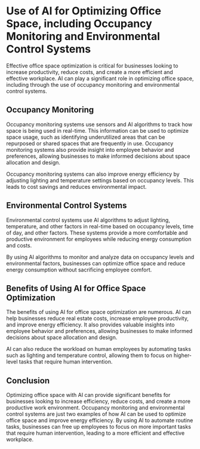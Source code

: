 Use of AI for Optimizing Office Space, including Occupancy Monitoring and Environmental Control Systems
===================================================================================================================================================

Effective office space optimization is critical for businesses looking to increase productivity, reduce costs, and create a more efficient and effective workplace. AI can play a significant role in optimizing office space, including through the use of occupancy monitoring and environmental control systems.

Occupancy Monitoring
--------------------

Occupancy monitoring systems use sensors and AI algorithms to track how space is being used in real-time. This information can be used to optimize space usage, such as identifying underutilized areas that can be repurposed or shared spaces that are frequently in use. Occupancy monitoring systems also provide insight into employee behavior and preferences, allowing businesses to make informed decisions about space allocation and design.

Occupancy monitoring systems can also improve energy efficiency by adjusting lighting and temperature settings based on occupancy levels. This leads to cost savings and reduces environmental impact.

Environmental Control Systems
-----------------------------

Environmental control systems use AI algorithms to adjust lighting, temperature, and other factors in real-time based on occupancy levels, time of day, and other factors. These systems provide a more comfortable and productive environment for employees while reducing energy consumption and costs.

By using AI algorithms to monitor and analyze data on occupancy levels and environmental factors, businesses can optimize office space and reduce energy consumption without sacrificing employee comfort.

Benefits of Using AI for Office Space Optimization
--------------------------------------------------

The benefits of using AI for office space optimization are numerous. AI can help businesses reduce real estate costs, increase employee productivity, and improve energy efficiency. It also provides valuable insights into employee behavior and preferences, allowing businesses to make informed decisions about space allocation and design.

AI can also reduce the workload on human employees by automating tasks such as lighting and temperature control, allowing them to focus on higher-level tasks that require human intervention.

Conclusion
----------

Optimizing office space with AI can provide significant benefits for businesses looking to increase efficiency, reduce costs, and create a more productive work environment. Occupancy monitoring and environmental control systems are just two examples of how AI can be used to optimize office space and improve energy efficiency. By using AI to automate routine tasks, businesses can free up employees to focus on more important tasks that require human intervention, leading to a more efficient and effective workplace.
